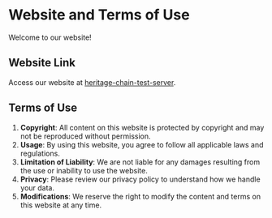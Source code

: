 # Website and Terms of Use

Welcome to our website!

## Website Link
Access our website at [heritage-chain-test-server](https://heritage-chain-test-sever.vercel.app/).

## Terms of Use

1. **Copyright**: All content on this website is protected by copyright and may not be reproduced without permission.
2. **Usage**: By using this website, you agree to follow all applicable laws and regulations.
3. **Limitation of Liability**: We are not liable for any damages resulting from the use or inability to use the website.
4. **Privacy**: Please review our privacy policy to understand how we handle your data.
5. **Modifications**: We reserve the right to modify the content and terms on this website at any time.
